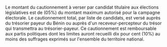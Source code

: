 Le montant du cautionnement à verser par candidat titulaire aux élections législatives est de (05%) du montant maximum autorisé pour la campagne électorale. Le cautionnement total, par liste de candidats, est versé auprès du trésorier payeur du Bénin ou auprès d'un receveur-percepteur du trésor qui transmettra au trésorier-payeur.
Ce cautionnement est remboursable aux partis politiques dont les limites auront recueilli dix pour cent (10%) au moins des suffrages exprimés sur l'ensemble du territoire national.
